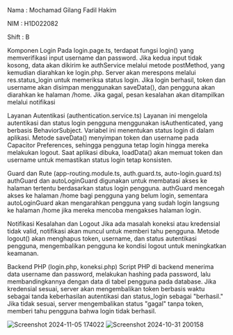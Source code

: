 Nama : Mochamad Gilang Fadil Hakim

NIM  : H1D022082

Shift : B

Komponen Login
Pada login.page.ts, terdapat fungsi login() yang memverifikasi input username dan password. Jika kedua input tidak kosong, data akan dikirim ke authService melalui metode postMethod, yang kemudian diarahkan ke login.php. Server akan merespons melalui res.status_login untuk memeriksa status login. Jika login berhasil, token dan username akan disimpan menggunakan saveData(), dan pengguna akan diarahkan ke halaman /home. Jika gagal, pesan kesalahan akan ditampilkan melalui notifikasi

Layanan Autentikasi (authentication.service.ts)
Layanan ini mengelola autentikasi dan status login pengguna menggunakan isAuthenticated, yang berbasis BehaviorSubject. Variabel ini menentukan status login di dalam aplikasi. Metode saveData() menyimpan token dan username pada Capacitor Preferences, sehingga pengguna tetap login hingga mereka melakukan logout. Saat aplikasi dibuka, loadData() akan memuat token dan username untuk memastikan status login tetap konsisten.

Guard dan Rute (app-routing.module.ts, auth.guard.ts, auto-login.guard.ts)
authGuard dan autoLoginGuard digunakan untuk membatasi akses ke halaman tertentu berdasarkan status login pengguna. authGuard mencegah akses ke halaman /home bagi pengguna yang belum login, sementara autoLoginGuard akan mengarahkan pengguna yang sudah login langsung ke halaman /home jika mereka mencoba mengakses halaman login.

Notifikasi Kesalahan dan Logout
Jika ada masalah koneksi atau kredensial tidak valid, notifikasi akan muncul untuk memberi tahu pengguna. Metode logout() akan menghapus token, username, dan status autentikasi pengguna, mengembalikan pengguna ke kondisi logout untuk meningkatkan keamanan.

Backend PHP (login.php, koneksi.php)
Script PHP di backend menerima data username dan password, melakukan hashing pada password, lalu membandingkannya dengan data di tabel pengguna pada database. Jika kredensial sesuai, server akan mengembalikan token berbasis waktu sebagai tanda keberhasilan autentikasi dan status_login sebagai "berhasil." Jika tidak sesuai, server mengembalikan status "gagal" tanpa token, memberi tahu pengguna bahwa login tidak berhasil.


![Screenshot 2024-11-05 174022](https://github.com/user-attachments/assets/d561cdf3-6931-4df5-9b24-1a48e82b58aa)
![Screenshot 2024-10-31 200158](https://github.com/user-attachments/assets/68cb7c43-5152-41b4-a156-e5ee014ecbe0)

